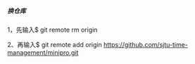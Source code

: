 ##### 换仓库

1，先输入$ git remote rm origin

  2、再输入$ git remote add origin https://github.com/sjtu-time-management/minipro.git


